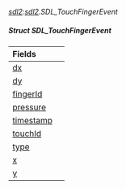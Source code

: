 _[sdl2](../../modules/sdl2/sdl2-module.md):[sdl2](../../modules/sdl2/sdl2-module.md).SDL\_TouchFingerEvent_
##### Struct SDL\_TouchFingerEvent

| Fields | |
|:---|:---|
| [dx](sdl2-sdl_touchfingerevent-dx.md) |  |
| [dy](sdl2-sdl_touchfingerevent-dy.md) |  |
| [fingerId](sdl2-sdl_touchfingerevent-fingerid.md) |  |
| [pressure](sdl2-sdl_touchfingerevent-pressure.md) |  |
| [timestamp](sdl2-sdl_touchfingerevent-timestamp.md) |  |
| [touchId](sdl2-sdl_touchfingerevent-touchid.md) |  |
| [type](sdl2-sdl_touchfingerevent-type.md) |  |
| [x](sdl2-sdl_touchfingerevent-x.md) |  |
| [y](sdl2-sdl_touchfingerevent-y.md) |  |
